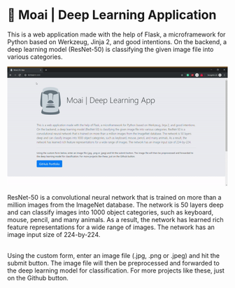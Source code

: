 # :moyai: Moai | Deep Learning Application

This is a web application made with the help of Flask, a microframework for Python based on Werkzeug, Jinja 2, and good intentions. On the backend, a deep learning model (ResNet-50) is classifying the given image file into various categories. 


![](preview.gif)


ResNet-50 is a convolutional neural network that is trained on more than a million images from the ImageNet database. The network is 50 layers deep and can classify images into 1000 object categories, such as keyboard, mouse, pencil, and many animals. As a result, the network has learned rich feature representations for a wide range of images. The network has an image input size of 224-by-224. 
<br><br>

Using the custom form, enter an image file (.jpg, .png or .jpeg) and hit the submit button. The image file will then be preprocessed and forwarded to the deep learning model for classification. For more projects like these, just on the Github button. 


